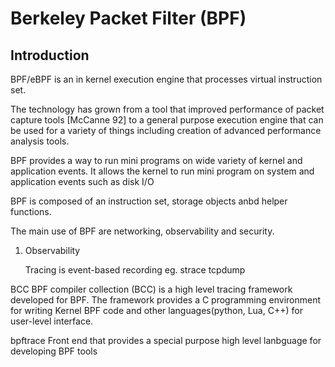 # Berkeley Packet Filter (BPF) 
## Introduction
   BPF/eBPF is an in kernel execution engine that processes virtual instruction set.
   
   The technology has grown from a tool that improved performance of packet capture tools [McCanne 92] 
   to a general purpose execution engine that can be used for a variety of things including creation of 
   advanced performance analysis tools.
   
   BPF provides a way to run mini programs on wide variety of kernel and application events.
   It allows the kernel to run mini program on system and application events such as disk I/O
   
   BPF is composed of an instruction set, storage objects anbd helper functions. 

   The main use of BPF are networking, observability and security. 

1. Observability

    Tracing  is event-based recording
     eg. strace
     tcpdump 


BCC 
  BPF compiler collection (BCC) is a high level tracing framework developed for BPF.
  The framework provides a C programming environment for writing Kernel BPF code and other languages(python, Lua, C++)  for user-level interface.

bpftrace
  Front end that provides a special purpose high level lanbguage for developing BPF tools
